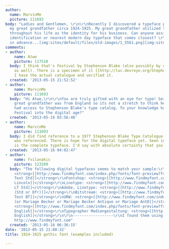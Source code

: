 ```yaml
---
author:
  name: MarvinMe
  picture: 111693
body: "Ladies and Gentlemen, \r\n\r\nRecently I discovered a typeface preferred by
  my great grandfather circa 1924-1925. My great grandfather utilized this typeface
  throughout his life as the identity for his business. Can anyone assist with it's
  identification or nearest modern day typeface that comes closest? \r\n\r\nThanks
  in advance...[img:sites/default/files/old-images/1_5561.png][img:sites/default/files/old-images/2_5237.png]"
comments:
- author:
    name: Atwe
    picture: 117510
  body: I think that's Festival by Stephenson Blake (also possibly by other foundries
    as well). There is a specimen of it [[http://luc.devroye.org/StephensonBlake1953/|here]].
    I have the actual catalogue and verified it.
  created: '2013-05-15 21:52:52'
- author:
    name: MarvinMe
    picture: 111693
  body: "Hi Atwe,\r\n\r\nYou are truly gifted with an eye for type! Seriously. My
    great grandfather was from England so its not a stretch to think he would have
    had access to Stephenson Blake's type catalog. To your knowledge has anyone brought
    Festival into the digital age?"
  created: '2013-05-16 03:56:48'
- author:
    name: MarvinMe
    picture: 111693
  body: I did find reference to a 1977 Stephenson Blake Type Catalogue in which Festival
    was referenced. There is hope for the digital typeface yet. Seen in this picture
    is the complete typeface. I'd say with absolute certainty that you were correct.[img:sites/default/files/old-images/sb_festival_5866.jpg]
  created: '2013-05-16 04:02:47'
- author:
    name: fvilanakis
    picture: 123289
  body: "The following digital typefaces seems to match your sample:\r\nMonotype:
    <strong>[[http://www.findmyfont.com/index.php/fonts/font-preview?fset=Monotype&ffam=Wedding%20Text%20Std%20-%20Regular&fid=e5f6fa92a05d4c9fad21a28559c86af8&fsize=60&text=ABCDE%20F%20G%20H%20I%20abcdefghijklmnop&wrap=2|Wedding
    Text Std]]</strong>\r\nFontshop: <strong>[[http://www.findmyfont.com/index.php/fonts/font-preview?fset=FontShop&ffam=TR%20Lincoln%20-%20Plain&fid=c2f05305e9c56c65b873091689551850&fsize=60&text=ABCDE%20F%20G%20H%20I%20abcdefghijklmnop&wrap=2|TR
    Lincoln]]</strong>\r\nLinotype: <strong>[[http://www.findmyfont.com/index.php/fonts/font-preview?fset=Linotype&ffam=Mariage%20LT%20Std%20-%20Regular&fid=09312bd4e1cabe41fab31fab10b220e5&fsize=60&text=ABCDE%20F%20G%20H%20I%20abcdefghijklmnop&wrap=2|Mariage
    LT Std]]</strong>\r\nAdobe, Linotype: <strong>[[http://www.findmyfont.com/index.php/fonts/font-preview?fset=Linotype&ffam=Linotext%20Std%20-%20Regular&fid=2b17ef612e9c8657c317c115dec165b8&fsize=60&text=ABCDE%20F%20G%20H%20I%20abcdefghijklmnop&wrap=2|Linotext
    (Std or Dfr)]]</strong>\r\nBitstream: <strong>[[http://www.findmyfont.com/index.php/fonts/font-preview?fset=Bitstream&ffam=WeddingText%20BT%20-%20Regular&fid=399cf729811e8266e3bef8fb27c11749&fsize=60&text=ABCDE%20F%20G%20H%20I%20abcdefghijklmnop&wrap=2|Wedding
    Text BT]]</strong>\r\nURW: <strong>[[http://www.findmyfont.com/index.php/fonts/font-preview?fset=URW&ffam=Mariage%20-%20Normal&fid=5b985aaa94ed95807774a32b6951de6c&fsize=60&text=ABCDE%20F%20G%20H%20I%20abcdefghijklmnop&wrap=2|Mariage
    (or Mariage Becker or Mariage Becker Antique or Mariage AntD]]</strong>, <strong>[[http://www.findmyfont.com/index.php/fonts/font-preview?fset=URW&ffam=Bliss%20-%20Normal&fid=dbd4c0e44f96f260543709e403b5ede2&fsize=60&text=ABCDE%20F%20G%20H%20I%20abcdefghijklmnop&wrap=2|Bliss]]</strong>,
    <strong>[[http://www.findmyfont.com/index.php/fonts/font-preview?fset=URW&ffam=Olde-English%20-%20Normal&fid=b4ab2e130e41bf2d9fa7d648604f0073&fsize=60&text=ABCDE%20F%20G%20H%20I%20abcdefghijklmnop&wrap=2|Olde
    English]]</strong>\r\nTypographer Mediengestaltung: <strong>[[http://www.findmyfont.com/index.php/fonts/font-preview?fset=Dafont-2&ffam=Olde%20English%20-%20Regular&fid=713ad647718093479ef7ba690c320048&fsize=60&text=ABCDE%20F%20G%20H%20I%20abcdefghijklmnop&wrap=2|Olde
    English]]</strong>\r\n\r\n------------------\r\nI found them using \"Find my Font\":
    http://www.findmyfont.com"
  created: '2013-05-16 06:36:15'
date: '2013-05-15 21:08:32'
title: 1924-1925 gothic font (examples included)

---
```

